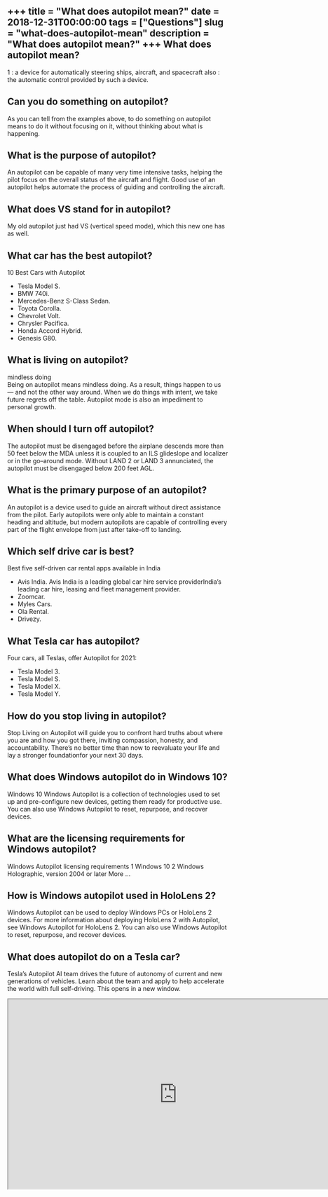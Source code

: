 +++
title = "What does autopilot mean?"
date = 2018-12-31T00:00:00
tags = ["Questions"]
slug = "what-does-autopilot-mean"
description = "What does autopilot mean?"
+++
What does autopilot mean?
-------------------------

1 : a device for automatically steering ships, aircraft, and spacecraft also : the automatic control provided by such a device.

Can you do something on autopilot?
----------------------------------

As you can tell from the examples above, to do something on autopilot means to do it without focusing on it, without thinking about what is happening.

What is the purpose of autopilot?
---------------------------------

An autopilot can be capable of many very time intensive tasks, helping the pilot focus on the overall status of the aircraft and flight. Good use of an autopilot helps automate the process of guiding and controlling the aircraft.

What does VS stand for in autopilot?
------------------------------------

My old autopilot just had VS (vertical speed mode), which this new one has as well.

What car has the best autopilot?
--------------------------------

10 Best Cars with Autopilot

- Tesla Model S.
- BMW 740i.
- Mercedes-Benz S-Class Sedan.
- Toyota Corolla.
- Chevrolet Volt.
- Chrysler Pacifica.
- Honda Accord Hybrid.
- Genesis G80.

What is living on autopilot?
----------------------------

mindless doing  
Being on autopilot means mindless doing. As a result, things happen to us — and not the other way around. When we do things with intent, we take future regrets off the table. Autopilot mode is also an impediment to personal growth.

When should I turn off autopilot?
---------------------------------

The autopilot must be disengaged before the airplane descends more than 50 feet below the MDA unless it is coupled to an ILS glideslope and localizer or in the go–around mode. Without LAND 2 or LAND 3 annunciated, the autopilot must be disengaged below 200 feet AGL.

What is the primary purpose of an autopilot?
--------------------------------------------

An autopilot is a device used to guide an aircraft without direct assistance from the pilot. Early autopilots were only able to maintain a constant heading and altitude, but modern autopilots are capable of controlling every part of the flight envelope from just after take-off to landing.

Which self drive car is best?
-----------------------------

Best five self-driven car rental apps available in India

- Avis India. Avis India is a leading global car hire service providerIndia’s leading car hire, leasing and fleet management provider.
- Zoomcar.
- Myles Cars.
- Ola Rental.
- Drivezy.

What Tesla car has autopilot?
-----------------------------

Four cars, all Teslas, offer Autopilot for 2021:

- Tesla Model 3.
- Tesla Model S.
- Tesla Model X.
- Tesla Model Y.

How do you stop living in autopilot?
------------------------------------

Stop Living on Autopilot will guide you to confront hard truths about where you are and how you got there, inviting compassion, honesty, and accountability. There’s no better time than now to reevaluate your life and lay a stronger foundationfor your next 30 days.

What does Windows autopilot do in Windows 10?
---------------------------------------------

Windows 10 Windows Autopilot is a collection of technologies used to set up and pre-configure new devices, getting them ready for productive use. You can also use Windows Autopilot to reset, repurpose, and recover devices.

What are the licensing requirements for Windows autopilot?
----------------------------------------------------------

 Windows Autopilot licensing requirements 1 Windows 10 2 Windows Holographic, version 2004 or later More …

How is Windows autopilot used in HoloLens 2?
--------------------------------------------

Windows Autopilot can be used to deploy Windows PCs or HoloLens 2 devices. For more information about deploying HoloLens 2 with Autopilot, see Windows Autopilot for HoloLens 2. You can also use Windows Autopilot to reset, repurpose, and recover devices.

What does autopilot do on a Tesla car?
--------------------------------------

Tesla’s Autopilot AI team drives the future of autonomy of current and new generations of vehicles. Learn about the team and apply to help accelerate the world with full self-driving. This opens in a new window.

<iframe allow="accelerometer; autoplay; clipboard-write; encrypted-media; gyroscope; picture-in-picture" allowfullscreen="" class="__youtube_prefs__  epyt-is-override  no-lazyload" data-no-lazy="1" data-origheight="433" data-origwidth="770" data-skipgform_ajax_framebjll="" height="433" id="_ytid_82093" loading="lazy" src="https://www.youtube.com/embed/oUPcBfKP5uE?enablejsapi=1&autoplay=0&cc_load_policy=0&cc_lang_pref=&iv_load_policy=1&loop=0&modestbranding=0&rel=1&fs=1&playsinline=0&autohide=2&theme=dark&color=red&controls=1&" title="YouTube player" width="770"></iframe>